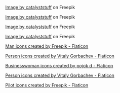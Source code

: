 <a href="https://www.freepik.com/free-vector/cute-astronaut-jumping-with-metal-hands-cartoon-vector-icon-illustration-science-technology-icon-concept-isolated-premium-vector-flat-cartoon-style_22824530.htm#page=2&query=astronaut&position=20&from_view=keyword&track=sph">Image by catalyststuff</a> on Freepik

<a href="https://www.freepik.com/free-vector/cute-astronaut-super-flying-illustration_15675923.htm#page=2&query=astronaut&position=3&from_view=keyword&track=sph">Image by catalyststuff</a> on Freepik

<a href="https://www.freepik.com/free-vector/astronaut-playing-planet-ball-cartoon-illustration-science-sport-concept-isolated-flat-cartoon-style_16424148.htm#page=2&query=astronaut&position=1&from_view=keyword&track=sph#position=1&page=2&query=astronaut">Image by catalyststuff</a> on Freepik

<a href="https://www.freepik.com/free-vector/astronaut-playing-planet-ball-cartoon-illustration-science-sport-concept-isolated-flat-cartoon-style_16424148.htm#page=2&query=astronaut&position=1&from_view=keyword&track=sph#position=1&page=2&query=astronaut">Image by catalyststuff</a> on Freepik

<a href="https://www.flaticon.com/free-icons/man" title="man icons">Man icons created by Freepik - Flaticon</a>

<a href="https://www.flaticon.com/free-icons/person" title="person icons">Person icons created by Vitaly Gorbachev - Flaticon</a>

<a href="https://www.flaticon.com/free-icons/businesswoman" title="businesswoman icons">Businesswoman icons created by pojok d - Flaticon</a>

<a href="https://www.flaticon.com/free-icons/person" title="person icons">Person icons created by Vitaly Gorbachev - Flaticon</a>

<a href="https://www.flaticon.com/free-icons/pilot" title="pilot icons">Pilot icons created by Freepik - Flaticon</a>